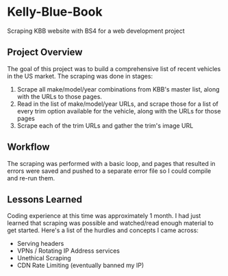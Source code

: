 # Kelly-Blue-Book
Scraping KBB website with BS4 for a web development project


## Project Overview

The goal of this project was to build a comprehensive list of recent vehicles in the US market. The scraping was done in stages:

1. Scrape all make/model/year combinations from KBB's master list, along with the URLs to those pages.
2. Read in the list of make/model/year URLs, and scrape those for a list of every trim option available for the vehicle, along with the URLs for those pages
3. Scrape each of the trim URLs and gather the trim's image URL

## Workflow

The scraping was performed with a basic loop, and pages that resulted in errors were saved and pushed to a separate error file so I could compile and re-run them.

## Lessons Learned

Coding experience at this time was approximately 1 month. I had just learned that scraping was possible and watched/read enough material to get started. Here's a list of the hurdles and concepts I came across:

* Serving headers
* VPNs / Rotating IP Address services
* Unethical Scraping
* CDN Rate Limiting (eventually banned my IP)
